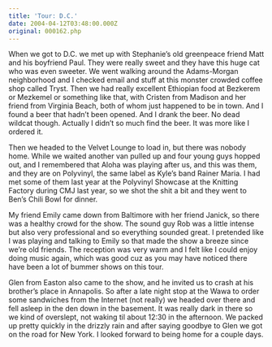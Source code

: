 ```yaml
---
title: 'Tour: D.C.'
date: 2004-04-12T03:48:00.000Z
original: 000162.php
---
```


When we got to D.C. we met up with Stephanie’s old greenpeace friend Matt and his boyfriend Paul. They were really sweet and they have this huge cat who was even sweeter. We went walking around the Adams-Morgan neighborhood and I checked email and stuff at this monster crowded coffee shop called Tryst. Then we had really excellent Ethiopian food at Bezkerem or Mezkemel or something like that, with Cristen from Madison and her friend from Virginia Beach, both of whom just happened to be in town. And I found a beer that hadn’t been opened. And I drank the beer. No dead wildcat though. Actually I didn’t so much find the beer. It was more like I ordered it.

Then we headed to the Velvet Lounge to load in, but there was nobody home. While we waited another van pulled up and four young guys hopped out, and I remembered that Aloha was playing after us, and this was them, and they are on Polyvinyl, the same label as Kyle’s band Rainer Maria. I had met some of them last year at the Polyvinyl Showcase at the Knitting Factory during CMJ last year, so we shot the shit a bit and they went to Ben’s Chili Bowl for dinner.

My friend Emily came down from Baltimore with her friend Janick, so there was a healthy crowd for the show. The sound guy Rob was a little intense but also very professional and so everything sounded great. I pretended like I was playing and talking to Emily so that made the show a breeze since we’re old friends. The reception was very warm and I felt like I could enjoy doing music again, which was good cuz as you may have noticed there have been a lot of bummer shows on this tour.

Glen from Easton also came to the show, and he invited us to crash at his brother’s place in Annapolis. So after a late night stop at the Wawa to order some sandwiches from the Internet (not really) we headed over there and fell asleep in the den down in the basement. It was really dark in there so we kind of overslept, not waking til about 12:30 in the afternoon. We packed up pretty quickly in the drizzly rain and after saying goodbye to Glen we got on the road for New York. I looked forward to being home for a couple days.
